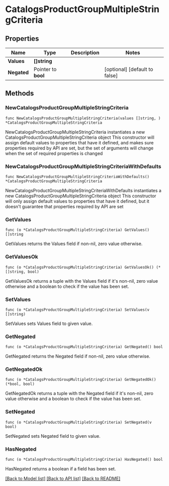 # CatalogsProductGroupMultipleStringCriteria

## Properties

Name | Type | Description | Notes
------------ | ------------- | ------------- | -------------
**Values** | **[]string** |  | 
**Negated** | Pointer to **bool** |  | [optional] [default to false]

## Methods

### NewCatalogsProductGroupMultipleStringCriteria

`func NewCatalogsProductGroupMultipleStringCriteria(values []string, ) *CatalogsProductGroupMultipleStringCriteria`

NewCatalogsProductGroupMultipleStringCriteria instantiates a new CatalogsProductGroupMultipleStringCriteria object
This constructor will assign default values to properties that have it defined,
and makes sure properties required by API are set, but the set of arguments
will change when the set of required properties is changed

### NewCatalogsProductGroupMultipleStringCriteriaWithDefaults

`func NewCatalogsProductGroupMultipleStringCriteriaWithDefaults() *CatalogsProductGroupMultipleStringCriteria`

NewCatalogsProductGroupMultipleStringCriteriaWithDefaults instantiates a new CatalogsProductGroupMultipleStringCriteria object
This constructor will only assign default values to properties that have it defined,
but it doesn't guarantee that properties required by API are set

### GetValues

`func (o *CatalogsProductGroupMultipleStringCriteria) GetValues() []string`

GetValues returns the Values field if non-nil, zero value otherwise.

### GetValuesOk

`func (o *CatalogsProductGroupMultipleStringCriteria) GetValuesOk() (*[]string, bool)`

GetValuesOk returns a tuple with the Values field if it's non-nil, zero value otherwise
and a boolean to check if the value has been set.

### SetValues

`func (o *CatalogsProductGroupMultipleStringCriteria) SetValues(v []string)`

SetValues sets Values field to given value.


### GetNegated

`func (o *CatalogsProductGroupMultipleStringCriteria) GetNegated() bool`

GetNegated returns the Negated field if non-nil, zero value otherwise.

### GetNegatedOk

`func (o *CatalogsProductGroupMultipleStringCriteria) GetNegatedOk() (*bool, bool)`

GetNegatedOk returns a tuple with the Negated field if it's non-nil, zero value otherwise
and a boolean to check if the value has been set.

### SetNegated

`func (o *CatalogsProductGroupMultipleStringCriteria) SetNegated(v bool)`

SetNegated sets Negated field to given value.

### HasNegated

`func (o *CatalogsProductGroupMultipleStringCriteria) HasNegated() bool`

HasNegated returns a boolean if a field has been set.


[[Back to Model list]](../README.md#documentation-for-models) [[Back to API list]](../README.md#documentation-for-api-endpoints) [[Back to README]](../README.md)


